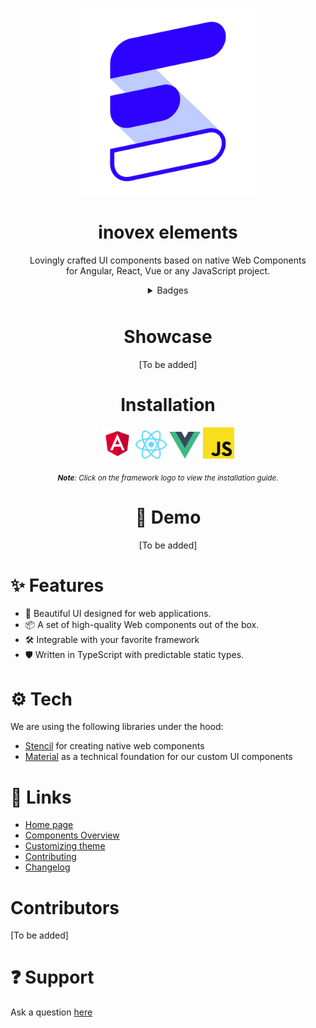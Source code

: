 <div align="center">
<p>
  <a href="https://elements.inovex.de/#/">
    <img width="300" src="packages/landingpage-new/public/heartbeat.svg">
  </a>
</p>

<h1>inovex elements</h1>


<p>Lovingly crafted UI components based on native Web Components <br>for Angular, React, Vue or any JavaScript project.</p>

<details>
<summary  align="center" style="margin-bottom:10px">Badges</summary>

![GitHub](https://img.shields.io/github/license/inovex/elements?style=plastic)
![GitHub commits since latest release (by date)](https://img.shields.io/github/commits-since/inovex/elements/latest/master?style=plastic)
![GitHub issues](https://img.shields.io/github/issues/inovex/elements?style=plastic)
![npm bundle size](https://img.shields.io/bundlephobia/min/@inovex.de/elements@8.0.0?style=plastic)
![Libraries.io dependency status for latest release](https://img.shields.io/librariesio/release/npm/@inovex.de/elements?style=plastic)
![GitHub package.json version](https://img.shields.io/github/package-json/v/inovex/elements?style=plastic)
![GitHub Repo stars](https://img.shields.io/github/stars/inovex/elements?style=social)
</details>

<h1> Showcase</h1>
<p>[To be added]</p>
<!-- TODO: Add inovex-elements image showcase -->



<h1 align="center">Installation</h1>

<div align="center">
  <a href="https://github.com/inovex/elements/blob/master/packages/storybook/src/stories/docs/framework-integration/angular-instructions.stories.mdx"><img width="50" src="packages/landingpage-new/public/angular.svg"></a>
  <a href="https://github.com/inovex/elements/blob/master/packages/storybook/src/stories/docs/framework-integration/react-instructions.stories.mdx"><img width="50" src="packages/landingpage-new/public/react.svg"></a>
  <a href="https://github.com/inovex/elements/blob/master/packages/storybook/src/stories/docs/framework-integration/vue-instructions.stories.mdx"><img width="50" src="packages/landingpage-new/public/vue.svg"></a>
  <a href="https://github.com/inovex/elements/blob/master/packages/storybook/src/stories/docs/framework-integration/javascript-instructions.stories.mdx"><img width="50" src="packages/landingpage-new/public/javascript.svg"></a>
</div>


 <sub>***Note**: Click on the framework logo to view the installation guide.*</sub>

# 🚀 Demo
<!-- TODO: Add a demo -->
[To be added]

</div>

# ✨ Features
  
  - 🌈 Beautiful UI designed for web applications.
  - 📦 A set of high-quality Web components out of the box.
  - 🛠️ Integrable with your favorite framework
  - 🛡 Written in TypeScript with predictable static types.

# ⚙️ Tech
We are using the following libraries under the hood:
- [Stencil](https://github.com/ionic-team/stencil) for creating native web components
- [Material](https://github.com/material-components/material-components-web) as a technical foundation for our custom UI components


# 🔗 Links

- [Home page](https://elements.inovex.de/#/)
- [Components Overview](https://elements.inovex.de/version/v8.0.0/?path=/docs/docs-welcome--page)
- [Customizing theme]()
- [Contributing](https://elements.inovex.de/version/v8.0.0/?path=/docs/docs-contributing-quick-start--page)
- [Changelog](https://elements.inovex.de/version/v8.0.0/?path=/docs/docs-changelog--page)

# Contributors
<!-- TODO: Add Contributors -->
[To be added]

# ❓ Support

Ask a question [here](https://github.com/inovex/elements/issues)


